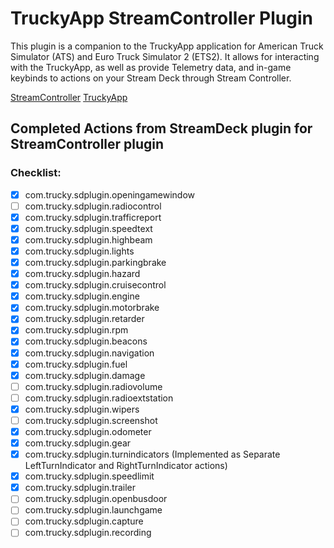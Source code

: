 # TruckyApp StreamController Plugin
This plugin is a companion to the TruckyApp application for American Truck Simulator (ATS) and Euro Truck Simulator 2 (ETS2).
It allows for interacting with the TruckyApp, as well as provide Telemetry data, and in-game keybinds to actions on your
Stream Deck through Stream Controller.

[StreamController](https://streamcontroller.core447.com)
[TruckyApp](https://truckyapp.com)


## Completed Actions from StreamDeck plugin for StreamController plugin

### Checklist:

- [x] com.trucky.sdplugin.openingamewindow
- [ ] com.trucky.sdplugin.radiocontrol
- [x] com.trucky.sdplugin.trafficreport
- [x] com.trucky.sdplugin.speedtext
- [x] com.trucky.sdplugin.highbeam
- [x] com.trucky.sdplugin.lights
- [x] com.trucky.sdplugin.parkingbrake
- [x] com.trucky.sdplugin.hazard
- [x] com.trucky.sdplugin.cruisecontrol
- [x] com.trucky.sdplugin.engine
- [x] com.trucky.sdplugin.motorbrake
- [x] com.trucky.sdplugin.retarder
- [x] com.trucky.sdplugin.rpm
- [x] com.trucky.sdplugin.beacons
- [x] com.trucky.sdplugin.navigation
- [x] com.trucky.sdplugin.fuel
- [x] com.trucky.sdplugin.damage
- [ ] com.trucky.sdplugin.radiovolume
- [ ] com.trucky.sdplugin.radioextstation
- [x] com.trucky.sdplugin.wipers
- [ ] com.trucky.sdplugin.screenshot
- [x] com.trucky.sdplugin.odometer
- [x] com.trucky.sdplugin.gear
- [x] com.trucky.sdplugin.turnindicators (Implemented as Separate LeftTurnIndicator and RightTurnIndicator actions)
- [x] com.trucky.sdplugin.speedlimit
- [x] com.trucky.sdplugin.trailer
- [ ] com.trucky.sdplugin.openbusdoor
- [ ] com.trucky.sdplugin.launchgame
- [ ] com.trucky.sdplugin.capture
- [ ] com.trucky.sdplugin.recording